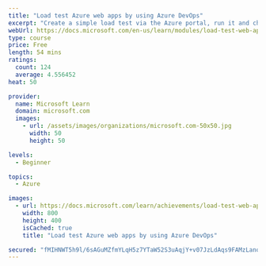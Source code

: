 ```yaml
---
title: "Load test Azure web apps by using Azure DevOps"
excerpt: "Create a simple load test via the Azure portal, run it and check the results, and then customize the test in Azure DevOps."
webUrl: https://docs.microsoft.com/en-us/learn/modules/load-test-web-app-azure-devops/
type: course
price: Free
length: 54 mins
ratings:
  count: 124
  average: 4.556452
heat: 50

provider:
  name: Microsoft Learn
  domain: microsoft.com
  images:
    - url: /assets/images/organizations/microsoft.com-50x50.jpg
      width: 50
      height: 50

levels:
  - Beginner

topics:
  - Azure

images:
  - url: https://docs.microsoft.com/learn/achievements/load-test-web-app-azure-devops-social.png
    width: 800
    height: 400
    isCached: true
    title: "Load test Azure web apps by using Azure DevOps"

secured: "fMIHNWT5h9l/6sAGuMZfmYLqH5z7YTaW52S3uAqjY+v07JzLdAqs9FAMzLanoeWTxKNNo5kNl9NWLXnQh8bvoaQr+NGtY7KbM2jgj9NX3/ocWm+/sFTO7P01NDxdTzCRL8NCg490mUB/HUrirOFO4aToWGTNJ9Ci5iqoVDtAsi4dp4bMofbBLqVtbCBKlTvrNKciZzG87aE9h1eHkH1OH4O/NlsnBqXSqE2B5mkkGPDcyiNndDqefRGdZ7zBVwPLNP2j88O5wsGOCpEGJUiCgBbQ44+SXIm1IebPXBeVoTQg3Vyoo6/srcl8FCLKNlvQ9ZXHcSBfU6FuMND1R/m+cUl38iW1zMBoTIlC61108C4CKdHhGMur6vyJXRhcRoWBOcKPuUKYy+rJYenbGx70yjaHBx6zDv3APAkxCIKwN+c=;vAaLYGqAmuN56yMtLYlr3A=="
---
```



